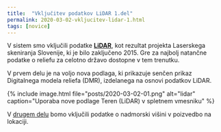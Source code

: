 ```yaml
---
title:  "Vključitev podatkov LiDAR 1.del"
permalink: 2020-03-02-vkljucitev-lidar-1.html
tags: [novice]
---
```


V sistem smo vključili podatke <a href="#" data-toggle="tooltip" data-original-title="{{site.data.glossary.lidar}}">**LiDAR**</a>, kot rezultat projekta Laserskega skeniranja Slovenije, ki je bilo zaključeno 2015.
Gre za najbolj natančne podatke o reliefu za celotno državo dostopne v tem trenutku.

V prvem delu je na voljo nova podlaga, ki prikazuje senčen prikaz Digitalnega modela reliefa (DMR), izdelanega na osnovi podatkov LiDAR.

{% include image.html file="posts/2020-03-02-01.png" alt="lidar" caption="Uporaba nove podlage Teren (LiDAR) v spletnem vmesniku" %}

V [drugem delu](2021-01-04-vkljucitev-lidar-2.html) bomo vključili podatke o nadmorski višini v poizvedbo na lokaciji.
